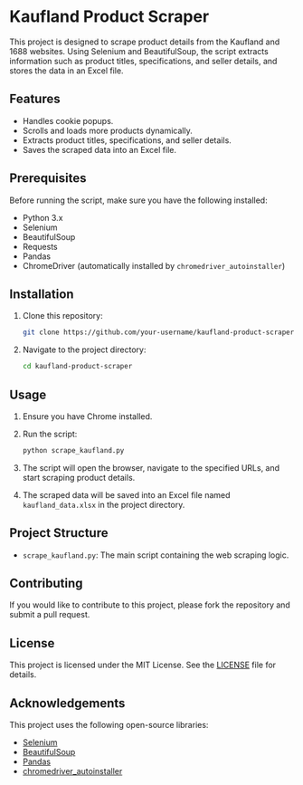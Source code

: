 # Kaufland Product Scraper

This project is designed to scrape product details from the Kaufland and 1688 websites. Using Selenium and BeautifulSoup, the script extracts information such as product titles, specifications, and seller details, and stores the data in an Excel file.

## Features

- Handles cookie popups.
- Scrolls and loads more products dynamically.
- Extracts product titles, specifications, and seller details.
- Saves the scraped data into an Excel file.

## Prerequisites

Before running the script, make sure you have the following installed:

- Python 3.x
- Selenium
- BeautifulSoup
- Requests
- Pandas
- ChromeDriver (automatically installed by `chromedriver_autoinstaller`)

## Installation

1. Clone this repository:
    ```bash
    git clone https://github.com/your-username/kaufland-product-scraper.git
    ```

2. Navigate to the project directory:
    ```bash
    cd kaufland-product-scraper
    ```


## Usage

1. Ensure you have Chrome installed.

2. Run the script:
    ```bash
    python scrape_kaufland.py
    ```

3. The script will open the browser, navigate to the specified URLs, and start scraping product details.

4. The scraped data will be saved into an Excel file named `kaufland_data.xlsx` in the project directory.

## Project Structure

- `scrape_kaufland.py`: The main script containing the web scraping logic.


## Contributing

If you would like to contribute to this project, please fork the repository and submit a pull request.

## License

This project is licensed under the MIT License. See the [LICENSE](LICENSE) file for details.

## Acknowledgements

This project uses the following open-source libraries:

- [Selenium](https://selenium.dev/)
- [BeautifulSoup](https://www.crummy.com/software/BeautifulSoup/)
- [Pandas](https://pandas.pydata.org/)
- [chromedriver_autoinstaller](https://pypi.org/project/chromedriver-autoinstaller/)

